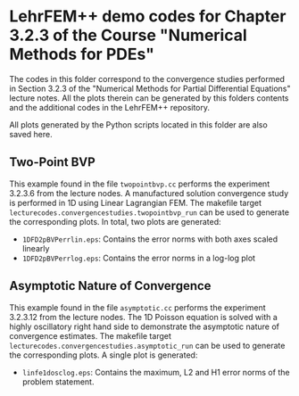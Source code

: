 # LehrFEM++ demo codes for Chapter 3.2.3 of the Course "Numerical Methods for PDEs"

The codes in this folder correspond to the convergence studies performed in Section 3.2.3 of the "Numerical Methods for Partial Differential Equations" lecture notes. All the plots therein can be generated by this folders contents and the additional codes in the LehrFEM++ repository.

All plots generated by the Python scripts located in this folder are also saved here.


## Two-Point BVP

This example found in the file `twopointbvp.cc` performs the experiment 3.2.3.6 from the lecture nodes. A manufactured solution convergence study is performed in 1D using Linear Lagrangian FEM. The makefile target `lecturecodes.convergencestudies.twopointbvp_run` can be used to generate the corresponding plots. In total, two plots are generated:
- `1DFD2pBVPerrlin.eps`: Contains the error norms with both axes scaled linearly
- `1DFD2pBVPerrlog.eps`: Contains the error norms in a log-log plot


## Asymptotic Nature of Convergence

This example found in the file `asymptotic.cc` performs the experiment 3.2.3.12 from the lecture nodes. The 1D Poisson equation is solved with a highly oscillatory right hand side to demonstrate the asymptotic nature of convergence estimates. The makefile target `lecturecodes.convergencestudies.asymptotic_run` can be used to generate the corresponding plots. A single plot is generated:
- `linfe1dosclog.eps`: Contains the maximum, L2 and H1 error norms of the problem statement.
